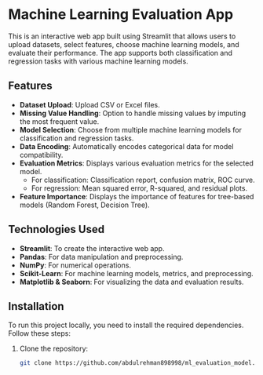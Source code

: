 # Machine Learning Evaluation App

This is an interactive web app built using Streamlit that allows users to upload datasets, select features, choose machine learning models, and evaluate their performance. The app supports both classification and regression tasks with various machine learning models.

## Features

- **Dataset Upload**: Upload CSV or Excel files.
- **Missing Value Handling**: Option to handle missing values by imputing the most frequent value.
- **Model Selection**: Choose from multiple machine learning models for classification and regression tasks.
- **Data Encoding**: Automatically encodes categorical data for model compatibility.
- **Evaluation Metrics**: Displays various evaluation metrics for the selected model.
  - For classification: Classification report, confusion matrix, ROC curve.
  - For regression: Mean squared error, R-squared, and residual plots.
- **Feature Importance**: Displays the importance of features for tree-based models (Random Forest, Decision Tree).

## Technologies Used

- **Streamlit**: To create the interactive web app.
- **Pandas**: For data manipulation and preprocessing.
- **NumPy**: For numerical operations.
- **Scikit-Learn**: For machine learning models, metrics, and preprocessing.
- **Matplotlib & Seaborn**: For visualizing the data and evaluation results.

## Installation

To run this project locally, you need to install the required dependencies. Follow these steps:

1. Clone the repository:

   ```bash
   git clone https://github.com/abdulrehman898998/ml_evaluation_model.git
